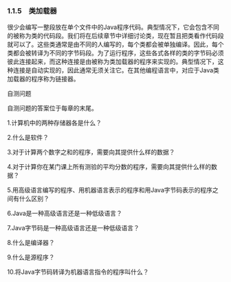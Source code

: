   

### 1.1.5　类加载器

很少会编写一整段放在单个文件中的Java程序代码。典型情况下，它会包含不同的被称为类的代码段。我们将在后续章节中详细讨论类，现在暂且把类看作代码段就可以了。这些类通常是由不同的人编写的，每个类都会被单独编译。因此，每个类都会被转译为不同的字节码段。为了运行程序，这些各式各样的类的字节码必须彼此连接起来，而这种连接是由被称为类加载器的程序来实现的。典型情况下，这种连接是自动实现的，因此通常无须关注它。在其他编程语言中，对应于Java类加载器的程序称为链接器。

自测问题

自测问题的答案位于每章的末尾。

1.计算机中的两种存储器各是什么？

2.什么是软件？

3.对于计算两个数字之和的程序，需要向其提供什么样的数据？

4.对于计算你在某门课上所有测验的平均分数的程序，需要向其提供什么样的数据？

5.用高级语言编写的程序、用机器语言表示的程序和用Java字节码表示的程序之间有什么区别？

6.Java是一种高级语言还是一种低级语言？

7.Java字节码是一种高级语言还是一种低级语言？

8.什么是编译器？

9.什么是源程序？

10.将Java字节码转译为机器语言指令的程序叫什么？